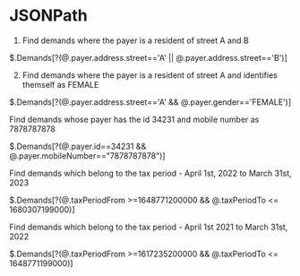 # JSONPath

1. Find demands where the payer is a resident of street A and B

$.Demands[?(@.payer.address.street=='A' || @.payer.address.street=='B')]


2. Find demands where the payer is a resident of street A and identifies themself as FEMALE

$.Demands[?(@.payer.address.street=='A' && @.payer.gender=='FEMALE')]


Find demands whose payer has the id 34231 and mobile number as 7878787878

$.Demands[?(@.payer.id==34231 && @.payer.mobileNumber=="7878787878")]


Find demands which belong to the tax period - April 1st, 2022 to March 31st, 2023

$.Demands[?(@.taxPeriodFrom >=1648771200000  && @.taxPeriodTo <= 1680307199000)]


Find demands which belong to the tax period - April 1st 2021 to March 31st, 2022

$.Demands[?(@.taxPeriodFrom >=1617235200000 && @.taxPeriodTo <= 1648771199000)]
